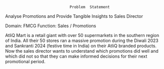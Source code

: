                                  Problem  Statement

Analyse Promotions and Provide Tangible Insights to Sales Director

Domain: FMCG Function: Sales / Promotions

AtliQ Mart is a retail giant with over 50 supermarkets in the southern region of India. All
their 50 stores ran a massive promotion during the Diwali 2023 and Sankranti 2024
(festive time in India) on their AtliQ branded products. Now the sales director wants to
understand which promotions did well and which did not so that they can make
informed decisions for their next promotional period.
